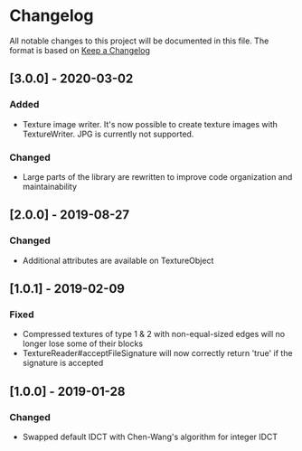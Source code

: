 # Changelog
All notable changes to this project will be documented in this file.
The format is based on [Keep a Changelog](https://keepachangelog.com)

## [3.0.0] - 2020-03-02
### Added
- Texture image writer. It's now possible to create texture images with TextureWriter. JPG is currently not supported.

### Changed
- Large parts of the library are rewritten to improve code organization and maintainability


## [2.0.0] - 2019-08-27
### Changed
- Additional attributes are available on TextureObject

## [1.0.1] - 2019-02-09
### Fixed 
- Compressed textures of type 1 & 2 with non-equal-sized edges will no longer lose some of their blocks 
- TextureReader#acceptFileSignature will now correctly return 'true' if the signature is accepted

## [1.0.0] - 2019-01-28
### Changed
- Swapped default IDCT with Chen-Wang's algorithm for integer IDCT